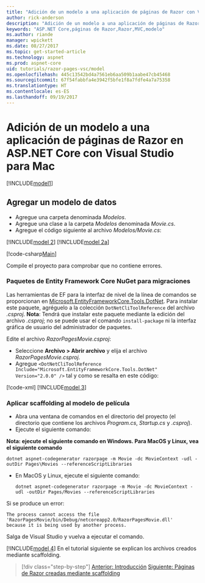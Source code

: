 ```yaml
---
title: "Adición de un modelo a una aplicación de páginas de Razor con Visual Studio para Mac"
author: rick-anderson
description: "Adición de un modelo a una aplicación de páginas de Razor en ASP.NET Core usando Visual Studio para Mac"
keywords: "ASP.NET Core,páginas de Razor,Razor,MVC,modelo"
ms.author: riande
manager: wpickett
ms.date: 08/27/2017
ms.topic: get-started-article
ms.technology: aspnet
ms.prod: aspnet-core
uid: tutorials/razor-pages-vsc/model
ms.openlocfilehash: 445c13542bd4a7561eb6aa509b1aabe47cb45468
ms.sourcegitcommit: 67f54fabbfa4e3942f5bfe1f8a7fdfe4a7a75358
ms.translationtype: HT
ms.contentlocale: es-ES
ms.lasthandoff: 09/19/2017
---
```

# <a name="adding-a-model-to-a-razor-pages-app-in-aspnet-core-with-visual-studio-for-mac"></a>Adición de un modelo a una aplicación de páginas de Razor en ASP.NET Core con Visual Studio para Mac

[!INCLUDE[model1](../../includes/RP/model1.md)]

## <a name="add-a-data-model"></a>Agregar un modelo de datos

* Agregue una carpeta denominada *Modelos*.
* Agregue una clase a la carpeta *Modelos* denominada *Movie.cs*.
* Agregue el código siguiente al archivo *Modelos/Movie.cs*:

[!INCLUDE[model 2](../../includes/RP/model2.md)]
[!INCLUDE[model 2a](../../includes/RP/model2a.md)]

[!code-csharp[Main](../../tutorials/razor-pages/razor-pages-start/sample/RazorPagesMovie/Startup.cs?name=snippet_ConfigureServices2&highlight=3-6)]

Compile el proyecto para comprobar que no contiene errores.

### <a name="entity-framework-core-nuget-packages-for-migrations"></a>Paquetes de Entity Framework Core NuGet para migraciones

Las herramientas de EF para la interfaz de nivel de la línea de comandos se proporcionan en [Microsoft.EntityFrameworkCore.Tools.DotNet](https://www.nuget.org/packages/Microsoft.EntityFrameworkCore.Tools.DotNet). Para instalar este paquete, agréguelo a la colección `DotNetCliToolReference` del archivo *.csproj*. **Nota**: Tendrá que instalar este paquete mediante la edición del archivo *.csproj*; no se puede usar el comando `install-package` ni la interfaz gráfica de usuario del administrador de paquetes.

Edite el archivo *RazorPagesMovie.csproj*:

* Seleccione **Archivo > Abrir archivo** y elija el archivo *RazorPagesMovie.csproj*.
* Agregue `<DotNetCliToolReference Include="Microsoft.EntityFrameworkCore.Tools.DotNet" Version="2.0.0" />` tal y como se resalta en este código:

[!code-xml[](../../tutorials/razor-pages/razor-pages-start/sample/RazorPagesMovie/RazorPagesMovie.cli.csproj?highlight=10)]
[!INCLUDE[model 3](../../includes/RP/model3.md)]

<a name="scaffold"></a>
### <a name="scaffold-the-movie-model"></a>Aplicar scaffolding al modelo de película

* Abra una ventana de comandos en el directorio del proyecto (el directorio que contiene los archivos *Program.cs*, *Startup.cs* y *.csproj*).
* Ejecute el siguiente comando:

**Nota: ejecute el siguiente comando en Windows. Para MacOS y Linux, vea el siguiente comando**

  ```console
  dotnet aspnet-codegenerator razorpage -m Movie -dc MovieContext -udl -outDir Pages\Movies --referenceScriptLibraries
  ```

* En MacOS y Linux, ejecute el siguiente comando:

  ```console
  dotnet aspnet-codegenerator razorpage -m Movie -dc MovieContext -udl -outDir Pages/Movies --referenceScriptLibraries
  ```

Si se produce un error:
  ```
  The process cannot access the file 
 'RazorPagesMovie/bin/Debug/netcoreapp2.0/RazorPagesMovie.dll' 
  because it is being used by another process.
  ```

Salga de Visual Studio y vuelva a ejecutar el comando.

[!INCLUDE[model 4](../../includes/RP/model4.md)] En el tutorial siguiente se explican los archivos creados mediante scaffolding.

>[!div class="step-by-step"]
[Anterior: Introducción](xref:tutorials/razor-pages-vsc/razor-pages-start)
[Siguiente: Páginas de Razor creadas mediante scaffolding](xref:tutorials/razor-pages/page)
